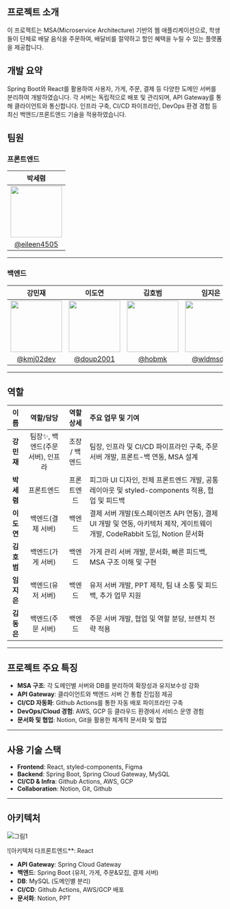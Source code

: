 ## 프로젝트 소개

이 프로젝트는 MSA(Microservice Architecture) 기반의 웹 애플리케이션으로, 학생들이 단체로 배달 음식을 주문하여, 배달비를 절약하고 할인 혜택을 누릴 수 있는 플랫폼을 제공합니다.

## 개발 요약
Spring Boot와 React를 활용하여 사용자, 가게, 주문, 결제 등 다양한 도메인 서버를 분리하여 개발하였습니다. 각 서버는 독립적으로 배포 및 관리되며, API Gateway를 통해 클라이언트와 통신합니다. 인프라 구축, CI/CD 파이프라인, DevOps 환경 경험 등 최신 백엔드/프론트엔드 기술을 적용하였습니다.


## 팀원

### 프론트엔드

| **박세렴** |
|:---------:|
| <img src="https://github.com/eileen4505.png" width="120"/> |
| [@eileen4505](https://github.com/eileen4505) |

---

### 백엔드

| **강민재** | **이도연** | **김호범** | **임지은** | **김동은** |
|:---------:|:---------:|:---------:|:---------:|:---------:|
| <img src="https://github.com/kmj02dev.png" width="120"/> | <img src="https://github.com/doup2001.png" width="120"/> | <img src="https://github.com/hobmk.png" width="120"/> | <img src="https://github.com/wldmsdl7.png" width="120"/> | <img src="https://github.com/ehddms0320.png" width="120"/> |
| [@kmj02dev](https://github.com/kmj02dev) | [@doup2001](https://github.com/doup2001) | [@hobmk](https://github.com/hobmk) | [@wldmsdl7](https://github.com/wldmsdl7) | [@ehddms0320](https://github.com/ehddms0320) |

---

## 역할

| 이름 | 역할/담당 | 역할 상세 | 주요 업무 및 기여 |  
|:---:|:---:|:---:|:---|  
| **강민재** | 팀장✨, 백엔드(주문 서버), 인프라 | 조장 / 백엔드 | 팀장, 인프라 및 CI/CD 파이프라인 구축, 주문 서버 개발, 프론트-백 연동, MSA 설계 |
| **박세렴** | 프론트엔드 | 프론트엔드 | 피그마 UI 디자인, 전체 프론트엔드 개발, 공통 레이아웃 및 styled-components 적용, 협업 및 피드백 |  
| **이도연** | 백엔드(결제 서버) | 백엔드 | 결제 서버 개발(토스페이먼츠 API 연동), 결제 UI 개발 및 연동, 아키텍처 제작, 게이트웨이 개발, CodeRabbit 도입, Notion 문서화 |  
| **김호범** | 백엔드(가게 서버) | 백엔드 | 가게 관리 서버 개발, 문서화, 빠른 피드백, MSA 구조 이해 및 구현 |  
| **임지은** | 백엔드(유저 서버) | 백엔드 | 유저 서버 개발, PPT 제작, 팀 내 소통 및 피드백, 추가 업무 지원 |  
| **김동은** | 백엔드(주문 서버) | 백엔드 | 주문 서버 개발, 협업 및 역할 분담, 브랜치 전략 적용 |  

---

## 프로젝트 주요 특징

- **MSA 구조**: 각 도메인별 서버와 DB를 분리하여 확장성과 유지보수성 강화
- **API Gateway**: 클라이언트와 백엔드 서버 간 통합 진입점 제공
- **CI/CD 자동화**: Github Actions를 통한 자동 배포 파이프라인 구축
- **DevOps/Cloud 경험**: AWS, GCP 등 클라우드 환경에서 서비스 운영 경험
- **문서화 및 협업**: Notion, Git을 활용한 체계적 문서화 및 협업

---

## 사용 기술 스택
- **Frontend**: React, styled-components, Figma
- **Backend**: Spring Boot, Spring Cloud Gateway, MySQL
- **CI/CD & Infra**: Github Actions, AWS, GCP
- **Collaboration**: Notion, Git, Github

---

## 아키텍처
![그림1](https://github.com/user-attachments/assets/e64fa7ce-669d-4b44-ad47-049f10fd82fd)

![아키텍처 다프론트엔드**: React
- **API Gateway**: Spring Cloud Gateway
- **백엔드**: Spring Boot (유저, 가게, 주문&모집, 결제 서버)
- **DB**: MySQL (도메인별 분리)
- **CI/CD**: Github Actions, AWS/GCP 배포
- **문서화**: Notion, PPT
